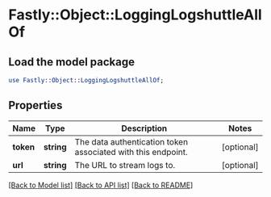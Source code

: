 # Fastly::Object::LoggingLogshuttleAllOf

## Load the model package
```perl
use Fastly::Object::LoggingLogshuttleAllOf;
```

## Properties
Name | Type | Description | Notes
------------ | ------------- | ------------- | -------------
**token** | **string** | The data authentication token associated with this endpoint. | [optional] 
**url** | **string** | The URL to stream logs to. | [optional] 

[[Back to Model list]](../README.md#documentation-for-models) [[Back to API list]](../README.md#documentation-for-api-endpoints) [[Back to README]](../README.md)


